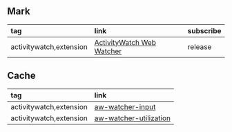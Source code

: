 ## Mark

|tag|link|subscribe|
|:-|:-|:-|
|activitywatch,extension|[ActivityWatch Web Watcher](https://github.com/ActivityWatch/aw-watcher-web)|release|

## Cache

|tag|link|
|:-|:-|
|activitywatch,extension|[aw-watcher-input](https://github.com/ActivityWatch/aw-watcher-input)|
|activitywatch,extension|[aw-watcher-utilization](https://github.com/Alwinator/aw-watcher-utilization)|
